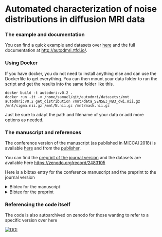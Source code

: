 # Automated characterization of noise distributions in diffusion MRI data

[preprint]: https://doi.org/10.1101/686436
[miccai]: https://arxiv.org/abs/1805.12071
[miccai_publisher]: https://link.springer.com/chapter/10.1007%2F978-3-030-00928-1_35

###  The example and documentation

You can find a quick example and datasets over [here](example) and the full documentation at http://autodmri.rtfd.io/.

### Using Docker

If you have docker, you do not need to install anything else and can use the Dockerfile to get everything.
You can then mount your data folder to run the script and get the results into the same folder like this.

~~~
docker build -t autodmri:v0.2 .
docker run -it -v /home/samuel/git/autodmri/datasets:/mnt autodmri:v0.2 get_distribution /mnt/data_SENSE3_MB3_dwi.nii.gz /mnt/sigma.nii.gz /mnt/N.nii.gz /mnt/mask.nii.gz
~~~

Just be sure to adapt the path and filename of your data or add more options as needed.


###  The manuscript and references

The conference version of the manuscript (as published in MICCAI 2018) is available [here][miccai]
and from the [publisher][miccai_publisher].

You can find the [preprint of the journal version][preprint]
and the datasets are available here https://zenodo.org/record/2483105


Here is a bibtex entry for the conference manuscript and the preprint to the journal version

<details>
      <summary>Bibtex for the manuscript</summary>

~~~
@InProceedings{10.1007/978-3-030-00928-1_35,
author="St-Jean, Samuel
and De Luca, Alberto
and Viergever, Max A.
and Leemans, Alexander",
editor="Frangi, Alejandro F.
and Schnabel, Julia A.
and Davatzikos, Christos
and Alberola-L{\'o}pez, Carlos
and Fichtinger, Gabor",
title="Automatic, Fast and Robust Characterization of Noise Distributions for Diffusion MRI",
booktitle="Medical Image Computing and Computer Assisted Intervention -- MICCAI 2018",
year="2018",
publisher="Springer International Publishing",
address="Cham",
pages="304--312",
isbn="978-3-030-00928-1"
}
~~~

</details>


<details>
      <summary>Bibtex for the preprint</summary>

~~~
@article {St-Jean686436,
    author = {St-Jean, Samuel and De Luca, Alberto and Tax, Chantal M. W. and Viergever, Max A. and Leemans, Alexander},
    title = {Automated characterization of noise distributions in diffusion MRI data},
    elocation-id = {686436},
    year = {2019},
    doi = {10.1101/686436},
    publisher = {Cold Spring Harbor Laboratory},
    URL = {https://www.biorxiv.org/content/early/2019/08/15/686436},
    eprint = {https://www.biorxiv.org/content/early/2019/08/15/686436.full.pdf},
    journal = {bioRxiv}
}
~~~

</details>


###  Referencing the code itself

The code is also autoarchived on zenodo for those wanting to refer to a specific version over here

[![DOI](https://zenodo.org/badge/DOI/10.5281/zenodo.3339157.svg)](https://doi.org/10.5281/zenodo.3339157)
